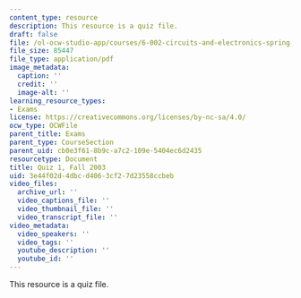 ```yaml
---
content_type: resource
description: This resource is a quiz file.
draft: false
file: /ol-ocw-studio-app/courses/6-002-circuits-and-electronics-spring-2007/3e44f02d4dbcd4063cf27d23558ccbeb_quiz1_f03.pdf
file_size: 85447
file_type: application/pdf
image_metadata:
  caption: ''
  credit: ''
  image-alt: ''
learning_resource_types:
- Exams
license: https://creativecommons.org/licenses/by-nc-sa/4.0/
ocw_type: OCWFile
parent_title: Exams
parent_type: CourseSection
parent_uid: cb0e3f61-8b9c-a7c2-109e-5404ec6d2435
resourcetype: Document
title: Quiz 1, Fall 2003
uid: 3e44f02d-4dbc-d406-3cf2-7d23558ccbeb
video_files:
  archive_url: ''
  video_captions_file: ''
  video_thumbnail_file: ''
  video_transcript_file: ''
video_metadata:
  video_speakers: ''
  video_tags: ''
  youtube_description: ''
  youtube_id: ''
---
```

This resource is a quiz file.